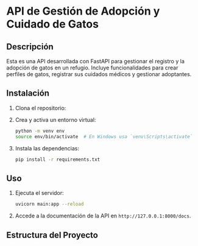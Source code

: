 # API de Gestión de Adopción y Cuidado de Gatos

## Descripción

Esta es una API desarrollada con FastAPI para gestionar el registro y la adopción de gatos en un refugio. Incluye funcionalidades para crear perfiles de gatos, registrar sus cuidados médicos y gestionar adoptantes.

## Instalación

1. Clona el repositorio:


2. Crea y activa un entorno virtual:

   ```bash
   python -m venv env
   source env/bin/activate  # En Windows usa `venv\Scripts\activate`
   ```

3. Instala las dependencias:

   ```bash
   pip install -r requirements.txt
   ```

## Uso

1. Ejecuta el servidor:

   ```bash
   uvicorn main:app --reload
   ```

2. Accede a la documentación de la API en `http://127.0.0.1:8000/docs`.

## Estructura del Proyecto
